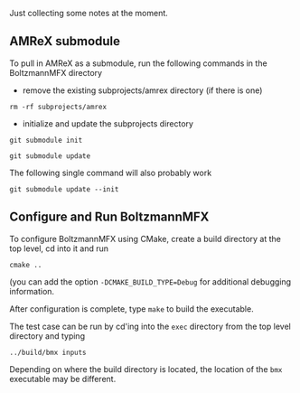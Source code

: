 Just collecting some notes at the moment.

## AMReX submodule

To pull in AMReX as a submodule, run the following commands in the BoltzmannMFX
directory

- remove the existing subprojects/amrex directory (if there is one)
```
rm -rf subprojects/amrex
```

- initialize and update the subprojects directory
```
git submodule init
```
```
git submodule update
```

The following single command will also probably work
```
git submodule update --init
```
## Configure and Run BoltzmannMFX

To configure BoltzmannMFX using CMake, create a build directory at the top
level, cd into it and run

```
cmake ..
```

(you can add the option  <code>-DCMAKE_BUILD_TYPE=Debug</code> for additional
debugging information.

After configuration is complete, type <code>make</code> to build the executable.

The test case can be run by cd'ing into the <code>exec</code> directory from the
top level directory and typing

```
../build/bmx inputs
```

Depending on where the build directory is located, the location of the
<code>bmx</code> executable may be different.
